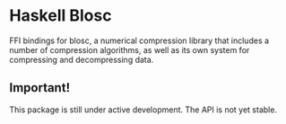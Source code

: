 # Haskell Blosc

FFI bindings for blosc, a numerical compression library that includes a number of compression algorithms, as well as its own system for compressing and decompressing data.

## Important!

This package is still under active development. The API is not yet stable.